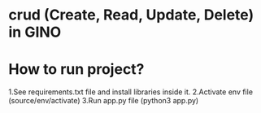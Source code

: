 # crud (Create, Read, Update, Delete) in GINO
# How to run project?
1.See requirements.txt file and install libraries inside it.
2.Activate env file (source/env/activate)
3.Run app.py file (python3 app.py)




